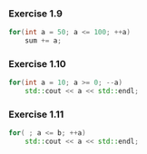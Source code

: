 ### Exercise 1.9
```cpp
for(int a = 50; a <= 100; ++a)
    sum += a;
```
### Exercise 1.10
```cpp
for(int a = 10; a >= 0; --a)
    std::cout << a << std::endl;
```
### Exercise 1.11
```cpp
for( ; a <= b; ++a)
    std::cout << a << std::endl;
```
